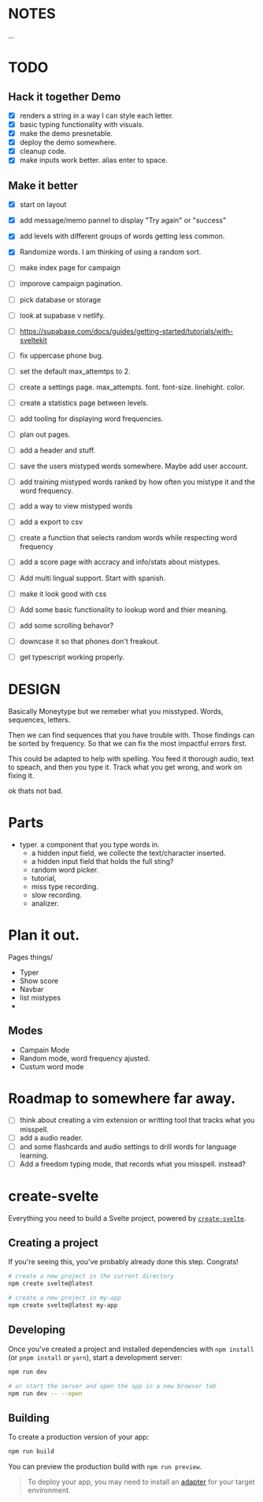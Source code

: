 
# NOTES

...

# TODO


## Hack it together Demo
- [x] renders a string in a way I can style each letter.
- [x] basic typing functionality with visuals.
- [x] make the demo presnetable.
- [x] deploy the demo somewhere.
- [x] cleanup code.
- [x] make inputs work better. alias enter to space.

## Make it better
- [x] start on layout
- [x] add message/memo pannel to display "Try again" or "success"
- [x] add levels with different groups of words getting less common.
- [x] Randomize words. I am thinking of using a random sort.

- [ ] make index page for campaign
- [ ] imporove campaign pagination.

- [ ] pick database or storage

- [ ] look at supabase v netlify.
- [ ] https://supabase.com/docs/guides/getting-started/tutorials/with-sveltekit

- [ ] fix uppercase phone bug.
- [ ] set the default max_attemtps to 2.
- [ ] create a settings page. max_attempts. font. font-size. linehight. color.
- [ ] create a statistics page between levels.
- [ ] add tooling for displaying word frequencies.
- [ ] plan out pages.
- [ ] add a header and stuff.
- [ ] save the users mistyped words somewhere. Maybe add user account.
- [ ] add training mistyped words ranked by how often you mistype it and the word frequency.
- [ ] add a way to view mistyped words
- [ ] add a export to csv
- [ ] create a function that selects random words while respecting word frequency

- [ ] add a score page with accracy and info/stats about mistypes.


- [ ] Add multi lingual support. Start with spanish.
- [ ] make it look good with css
- [ ] Add some basic functionality to lookup word and thier meaning.
- [ ] add some scrolling behavor?

- [ ] downcase it so that phones don't freakout.

- [ ] get typescript working properly.

# DESIGN


Basically Moneytype but we remeber what you misstyped.
Words, sequences, letters.

Then we can find sequences that you have trouble with.
Those findings can be sorted by frequency.
So that we can fix the most impactful errors first.

This could be adapted to help with spelling.
You feed it thorough audio, text to speach, and then you type it.
Track what you get wrong, and work on fixing it.

ok thats not bad.

# Parts

- typer. a component that you type words in.
    - a hidden input field, we collecte the text/character inserted.
    - a hidden input field that holds the full sting?
    - random word picker.
    - tutorial,
    - miss type recording.
    - slow recording.
    - analizer.

# Plan it out.

Pages things/
- Typer
- Show score
- Navbar
- list mistypes
- 

## Modes

- Campain Mode
- Random mode, word frequency ajusted.
- Custum word mode


# Roadmap to somewhere far away.

- [ ] think about creating a vim extension or writting tool that tracks what you misspell.
- [ ] add a audio reader.
- [ ] and some flashcards and audio settings to drill words for language learning.
- [ ] Add a freedom typing mode, that records what you misspell. instead?

# create-svelte

Everything you need to build a Svelte project, powered by [`create-svelte`](https://github.com/sveltejs/kit/tree/master/packages/create-svelte).

## Creating a project

If you're seeing this, you've probably already done this step. Congrats!

```bash
# create a new project in the current directory
npm create svelte@latest

# create a new project in my-app
npm create svelte@latest my-app
```

## Developing

Once you've created a project and installed dependencies with `npm install` (or `pnpm install` or `yarn`), start a development server:

```bash
npm run dev

# or start the server and open the app in a new browser tab
npm run dev -- --open
```

## Building

To create a production version of your app:

```bash
npm run build
```

You can preview the production build with `npm run preview`.

> To deploy your app, you may need to install an [adapter](https://kit.svelte.dev/docs/adapters) for your target environment.
